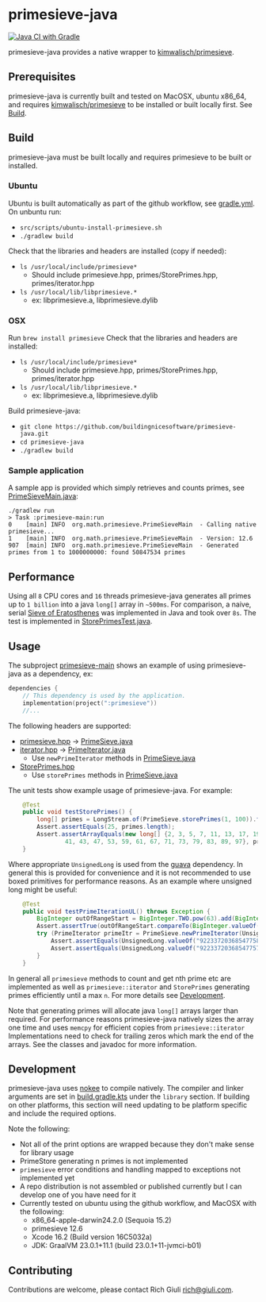 # primesieve-java
[![Java CI with Gradle](https://github.com/buildingnicesoftware/primesieve-java/actions/workflows/gradle.yml/badge.svg)](https://github.com/buildingnicesoftware/primesieve-java/actions/workflows/gradle.yml)

primesieve-java provides a native wrapper to [kimwalisch/primesieve](https://github.com/kimwalisch/primesieve).

## Prerequisites
primesieve-java is currently built and tested on MacOSX, ubuntu x86_64, and requires [kimwalisch/primesieve](https://github.com/kimwalisch/primesieve) to be 
installed or built locally first. See [Build](#Build).

## Build
primesieve-java must be built locally and requires primesieve to be built or installed.
### Ubuntu
Ubuntu is built automatically as part of the github workflow, see [gradle.yml](.github/workflows/gradle.yml). On
unbuntu run:
* `src/scripts/ubuntu-install-primesieve.sh`
* `./gradlew build`

Check that the libraries and headers are installed (copy if needed):
* `ls /usr/local/include/primesieve*`
  * Should include primesieve.hpp, primes/StorePrimes.hpp, primes/iterator.hpp
* `ls /usr/local/lib/libprimesieve.*`
  * ex: libprimesieve.a, libprimesieve.dylib

### OSX
Run `brew install primesieve`
Check that the libraries and headers are installed:
* `ls /usr/local/include/primesieve*`
  * Should include primesieve.hpp, primes/StorePrimes.hpp, primes/iterator.hpp
* `ls /usr/local/lib/libprimesieve.*`
  * ex: libprimesieve.a, libprimesieve.dylib

Build primesieve-java:
* `git clone https://github.com/buildingnicesoftware/primesieve-java.git`
* `cd primesieve-java`
* `./gradlew build`

### Sample application
A sample app is provided which simply retrieves and counts primes, see 
[PrimeSieveMain.java](primesieve-main/src/main/java/org/math/primesieve/PrimeSieveMain.java):
```console
./gradlew run
> Task :primesieve-main:run
0    [main] INFO  org.math.primesieve.PrimeSieveMain  - Calling native primesieve...
1    [main] INFO  org.math.primesieve.PrimeSieveMain  - Version: 12.6
907  [main] INFO  org.math.primesieve.PrimeSieveMain  - Generated primes from 1 to 1000000000: found 50847534 primes
```

## Performance
Using all `8` CPU cores and `16` threads primesieve-java generates all primes up to `1 billion` into
a java `long[]` array in `~500ms`. For comparison, a naive, serial [Sieve of Eratosthenes](https://en.wikipedia.org/wiki/Sieve_of_Eratosthenes)
was implemented in Java and took over `8s`. The test is implemented in
[StorePrimesTest.java](primesieve/src/test/java/org/math/primesieve/StorePrimesTest.java).

## Usage
The subproject [primesieve-main](primesieve-main) shows an example of using primesieve-java as a dependency, ex:
```kotlin
dependencies {
    // This dependency is used by the application.
    implementation(project(":primesieve"))
    //...
```

The following headers are supported:
  * [primesieve.hpp](https://github.com/kimwalisch/primesieve/blob/master/include/primesieve.hpp) -> [PrimeSieve.java](primesieve/src/main/java/org/math/primesieve/PrimeSieve.java)
  * [iterator.hpp](https://github.com/kimwalisch/primesieve/blob/master/include/primesieve/iterator.hpp) -> [PrimeIterator.java](primesieve/src/main/java/org/math/primesieve/PrimeIterator.java)
    * Use `newPrimeIterator` methods in [PrimeSieve.java](primesieve/src/main/java/org/math/primesieve/PrimeSieve.java)
  * [StorePrimes.hpp](https://github.com/kimwalisch/primesieve/blob/master/include/primesieve/StorePrimes.hpp)
    * Use `storePrimes` methods in [PrimeSieve.java](primesieve/src/main/java/org/math/primesieve/PrimeSieve.java)

The unit tests show example usage of primesieve-java. For example:
```java
    @Test
    public void testStorePrimes() {
        long[] primes = LongStream.of(PrimeSieve.storePrimes(1, 100)).filter(p->p!=0).toArray();
        Assert.assertEquals(25, primes.length);
        Assert.assertArrayEquals(new long[] {2, 3, 5, 7, 11, 13, 17, 19, 23, 29, 31, 37,
                41, 43, 47, 53, 59, 61, 67, 71, 73, 79, 83, 89, 97}, primes);
    }
```
Where appropriate `UnsignedLong` is used from the [guava](https://guava.dev/) dependency.
In general this is provided for convenience and it is not recommended to use boxed primitives for performance
reasons. As an example where unsigned long might be useful:
```java
    @Test
    public void testPrimeIterationUL() throws Exception {
        BigInteger outOfRangeStart = BigInteger.TWO.pow(63).add(BigInteger.ONE);
        Assert.assertTrue(outOfRangeStart.compareTo(BigInteger.valueOf(Long.MAX_VALUE)) > 0);
        try (PrimeIterator primeItr = PrimeSieve.newPrimeIterator(UnsignedLong.valueOf(outOfRangeStart.toString()))) {
            Assert.assertEquals(UnsignedLong.valueOf("9223372036854775837"), primeItr.nextULPrime());
            Assert.assertEquals(UnsignedLong.valueOf("9223372036854775783"), primeItr.prevULPrime());
        }
    }
```
In general all `primesieve` methods to count and get nth prime etc are implemented as well as `primesieve::iterator`
and `StorePrimes` generating primes efficiently until a max `n`. For more details see [Development](#Development).

Note that generating primes will allocate java `long[]` arrays larger than required. For performance
reasons primesieve-java natively sizes the array one time and uses `memcpy` for efficient
copies from `primesieve::iterator` Implementations need to check for trailing zeros which mark the
end of the arrays. See the classes and javadoc for more information.

## Development
primesieve-java uses [nokee](https://repo.nokee.dev/) to compile natively. The compiler and linker 
arguments are set in [build.gradle.kts](primesieve/build.gradle.kts) under the `library` section. 
If building on other platforms, this section will need updating to be platform specific and include
the required options.

Note the following:
* Not all of the print options are wrapped because they don't make sense for library usage
* PrimeStore generating n primes is not implemented
* `primesieve` error conditions and handling mapped to exceptions not implemented yet
* A repo distribution is not assembled or published currently but I can develop one of you have need for it
* Currently tested on ubuntu using the github workflow, and MacOSX with the following:
  * x86_64-apple-darwin24.2.0 (Sequoia 15.2)
  * primesieve 12.6
  * Xcode 16.2 (Build version 16C5032a)
  * JDK: GraalVM 23.0.1+11.1 (build 23.0.1+11-jvmci-b01)

## Contributing
Contributions are welcome, please contact Rich Giuli <rich@giuli.com>.